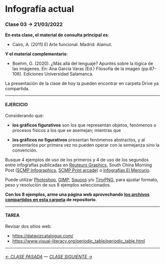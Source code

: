 # Infografía actual

### Clase 03 → 21/03/2022

**En esta clase, el material de consulta principal es**:

- Cairo, A. (2011) El Arte funcional. Madrid: Alamut.

**Y el material complementario**:
 
- Boehm, G. (2020). ¿Más allá del lenguaje? Apuntes sobre la lógica de las imágenes. En: Ana García Varas (Ed.) Filosofía de la imagen (pp.87-106). Ediciones Universidad Salamanca.

La presentación de la clase de hoy la pueden encontrar en carpeta Drive ya compartida.

- - - - - - - - - - - - - 

#### EJERCICIO

Considerando que:

- **los gráficos figurativos** son los que representan objetos, fenómenos o procesos físicos a los que se asemejan; mientras que

- **los gráficos no figurativos** presentan fenómenos abstractos, y al presentarlos por primera vez no pueden operar con la semejanza sino la convención.

Busque 4 ejemplos de uso de los primeros y 4 de uso de los segundos entre infografías publicadas en [Reuteurs Graphics](https://graphics.reuters.com/), South China Morning Post ([SCMP Infographics](https://www.scmp.com/infographic/), [SCMP Print arcade](https://multimedia.scmp.com/culture/article/SCMP-printed-graphics-memory/)) o [Infografías El Mercurio](http://infografias.elmercurio.com/).

Puede utilizar [Photoshop](https://www.adobe.com/la/products/photoshop.html), [GIMP](https://www.gimp.org/), [Squoos](https://squoosh.app/) y/o [TinyPNG](https://tinypng.com/), para ajustar formato, peso y resolución de sus 8 ejemplos seleccionados.

**Con los 8 ejemplos, arme una página web aprovechando [los archivos compartidos en esta carpeta](https://profesorfaco.github.io/dno075-2022-1/clase-03/) de repositorio**.

- - - - - - - 

#### TAREA

Revisar dos sitios web: 

- https://datavizcatalogue.com/
- https://www.visual-literacy.org/periodic_table/periodic_table.html

- - - - - - - 

###### [← CLASE PASADA](https://github.com/profesorfaco/dno075-2022-1/tree/main/clase-02) — [CLASE SIGUIENTE →](https://github.com/profesorfaco/dno075-2022-1/tree/main/clase-04) 
